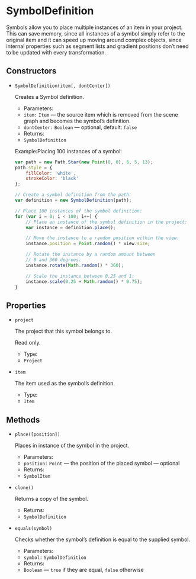 # SymbolDefinition

Symbols allow you to place multiple instances of an item in your project. This can save memory, since all instances of a symbol simply refer to the original item and it can speed up moving around complex objects, since internal properties such as segment lists and gradient positions don’t need to be updated with every transformation.

## Constructors

*   `SymbolDefinition(item[, dontCenter])`

    Creates a Symbol definition.

    * Parameters:
    * `item:` `Item` — the source item which is removed from the scene graph and becomes the symbol’s definition.
    * `dontCenter:` `Boolean` — optional, default: `false`
    * Returns:
    * `SymbolDefinition`

    Example:Placing 100 instances of a symbol:

    ```jsx
    var path = new Path.Star(new Point(0, 0), 6, 5, 13);
    path.style = {
        fillColor: 'white',
        strokeColor: 'black'
    };

    // Create a symbol definition from the path:
    var definition = new SymbolDefinition(path);

    // Place 100 instances of the symbol definition:
    for (var i = 0; i < 100; i++) {
        // Place an instance of the symbol definition in the project:
        var instance = definition.place();

        // Move the instance to a random position within the view:
        instance.position = Point.random() * view.size;

        // Rotate the instance by a random amount between
        // 0 and 360 degrees:
        instance.rotate(Math.random() * 360);

        // Scale the instance between 0.25 and 1:
        instance.scale(0.25 + Math.random() * 0.75);
    }
    ```

## Properties

*   `project`

    The project that this symbol belongs to.

    Read only.

    * Type:
    * `Project`
*   `item`

    The item used as the symbol’s definition.

    * Type:
    * `Item`

## Methods

*   `place([position])`

    Places in instance of the symbol in the project.

    * Parameters:
    * `position:` `Point` — the position of the placed symbol — optional
    * Returns:
    * `SymbolItem`
*   `clone()`

    Returns a copy of the symbol.

    * Returns:
    * `SymbolDefinition`
*   `equals(symbol)`

    Checks whether the symbol’s definition is equal to the supplied symbol.

    * Parameters:
    * `symbol:` `SymbolDefinition`
    * Returns:
    * `Boolean` — `true` if they are equal, `false` otherwise
